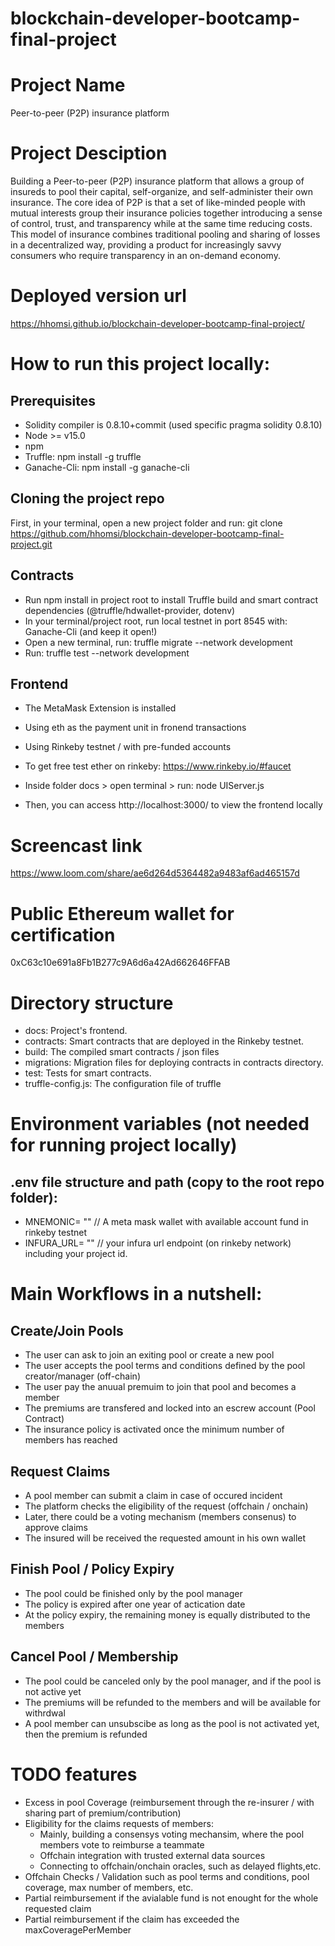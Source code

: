 # blockchain-developer-bootcamp-final-project

# Project Name

Peer-to-peer (P2P) insurance platform

# Project Desciption

Building a Peer-to-peer (P2P) insurance platform that allows a group of insureds to pool their capital, self-organize, and self-administer their own insurance. The core idea of P2P is that a set of like-minded people with mutual interests group their insurance policies together introducing a sense of control, trust, and transparency while at the same time reducing costs. This model of insurance combines traditional pooling and sharing of losses in a decentralized way, providing a product for increasingly savvy consumers who require transparency in an on-demand economy. 

# Deployed version url

https://hhomsi.github.io/blockchain-developer-bootcamp-final-project/

# How to run this project locally:

## Prerequisites

- Solidity compiler is 0.8.10+commit (used specific pragma solidity 0.8.10)
- Node >= v15.0
- npm
- Truffle: npm install -g truffle
- Ganache-Cli: npm install -g ganache-cli

## Cloning the project repo

First, in your terminal, open a new project folder and run:
  git clone https://github.com/hhomsi/blockchain-developer-bootcamp-final-project.git

## Contracts

- Run npm install in project root to install Truffle build and smart contract dependencies (@truffle/hdwallet-provider, dotenv)
- In your terminal/project root, run local testnet in port 8545 with: Ganache-Cli (and keep it open!)
- Open a new terminal, run: truffle migrate --network development
- Run: truffle test --network development

## Frontend

- The MetaMask Extension is installed
- Using eth as the payment unit in fronend transactions
- Using Rinkeby testnet / with pre-funded accounts
- To get free test ether on rinkeby: https://www.rinkeby.io/#faucet

- Inside folder docs > open terminal > run: node UIServer.js
- Then, you can access http://localhost:3000/ to view the frontend locally

# Screencast link

https://www.loom.com/share/ae6d264d5364482a9483af6ad465157d

# Public Ethereum wallet for certification

0xC63c10e691a8Fb1B277c9A6d6a42Ad662646FFAB

# Directory structure

- docs: Project's frontend.
- contracts: Smart contracts that are deployed in the Rinkeby testnet.
- build: The compiled smart contracts / json files
- migrations: Migration files for deploying contracts in contracts directory.
- test: Tests for smart contracts.
- truffle-config.js: The configuration file of truffle

# Environment variables (not needed for running project locally)

## .env file structure and path (copy to the root repo folder):
  - MNEMONIC= ""    // A meta mask wallet with available account fund in rinkeby testnet
  - INFURA_URL= ""  // your infura url endpoint (on rinkeby network) including your project id.

# Main Workflows in a nutshell:

## Create/Join Pools

  - The user can ask to join an exiting pool or create a new pool
  - The user accepts the pool terms and conditions defined by the pool creator/manager (off-chain)
  - The user pay the anuual premuim to join that pool and becomes a member
  - The premiums are transfered and locked into an escrew account (Pool Contract)
  - The insurance policy is activated once the minimum number of members has reached
  
## Request Claims

  - A pool member can submit a claim in case of occured incident
  - The platform checks the eligibility of the request (offchain / onchain)
  - Later, there could be a voting mechanism (members consenus) to approve claims
  - The insured will be received the requested amount in his own wallet

## Finish Pool / Policy Expiry

  - The pool could be finished only by the pool manager
  - The policy is expired after one year of actication date
  - At the policy expiry, the remaining money is equally distributed to the members

## Cancel Pool / Membership

  - The pool could be canceled only by the pool manager, and if the pool is not active yet
  - The premiums will be refunded to the members and will be available for withrdwal
  - A pool member can unsubscibe as long as the pool is not activated yet, then the premium is refunded  

# TODO features

- Excess in pool Coverage (reimbursement through the re-insurer / with sharing part of premium/contribution)
- Eligibility for the claims requests of members:
    - Mainly, building a consensys voting mechansim, where the pool members vote to reimburse a teammate
    - Offchain integration with trusted external data sources
    - Connecting to offchain/onchain oracles, such as delayed flights,etc.
- Offchain Checks / Validation such as pool terms and conditions, pool coverage, max number of members, etc.
- Partial reimbursement if the avialable fund is not enought for the whole requested claim
- Partial reimbursement if the claim has exceeded the maxCoveragePerMember